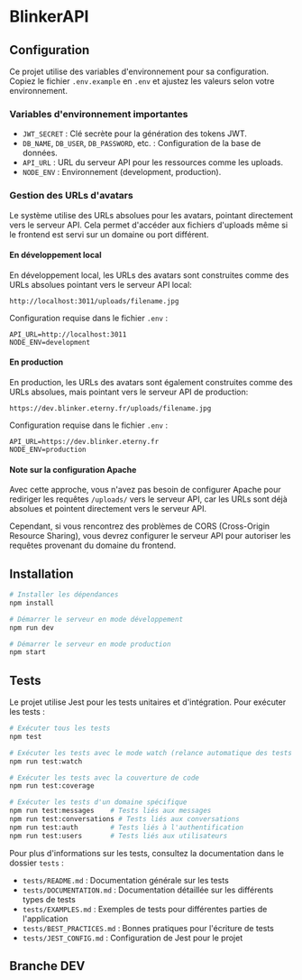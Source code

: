 # BlinkerAPI

## Configuration

Ce projet utilise des variables d'environnement pour sa configuration. Copiez le fichier `.env.example` en `.env` et ajustez les valeurs selon votre environnement.

### Variables d'environnement importantes

- `JWT_SECRET` : Clé secrète pour la génération des tokens JWT.
- `DB_NAME`, `DB_USER`, `DB_PASSWORD`, etc. : Configuration de la base de données.
- `API_URL` : URL du serveur API pour les ressources comme les uploads.
- `NODE_ENV` : Environnement (development, production).

### Gestion des URLs d'avatars

Le système utilise des URLs absolues pour les avatars, pointant directement vers le serveur API. Cela permet d'accéder aux fichiers d'uploads même si le frontend est servi sur un domaine ou port différent.

#### En développement local

En développement local, les URLs des avatars sont construites comme des URLs absolues pointant vers le serveur API local:

```
http://localhost:3011/uploads/filename.jpg
```

Configuration requise dans le fichier `.env` :
```
API_URL=http://localhost:3011
NODE_ENV=development
```

#### En production

En production, les URLs des avatars sont également construites comme des URLs absolues, mais pointant vers le serveur API de production:

```
https://dev.blinker.eterny.fr/uploads/filename.jpg
```

Configuration requise dans le fichier `.env` :
```
API_URL=https://dev.blinker.eterny.fr
NODE_ENV=production
```

#### Note sur la configuration Apache

Avec cette approche, vous n'avez pas besoin de configurer Apache pour rediriger les requêtes `/uploads/` vers le serveur API, car les URLs sont déjà absolues et pointent directement vers le serveur API.

Cependant, si vous rencontrez des problèmes de CORS (Cross-Origin Resource Sharing), vous devrez configurer le serveur API pour autoriser les requêtes provenant du domaine du frontend.

## Installation

```bash
# Installer les dépendances
npm install

# Démarrer le serveur en mode développement
npm run dev

# Démarrer le serveur en mode production
npm start
```

## Tests

Le projet utilise Jest pour les tests unitaires et d'intégration. Pour exécuter les tests :

```bash
# Exécuter tous les tests
npm test

# Exécuter les tests avec le mode watch (relance automatique des tests lors des modifications)
npm run test:watch

# Exécuter les tests avec la couverture de code
npm run test:coverage

# Exécuter les tests d'un domaine spécifique
npm run test:messages    # Tests liés aux messages
npm run test:conversations # Tests liés aux conversations
npm run test:auth        # Tests liés à l'authentification
npm run test:users       # Tests liés aux utilisateurs
```

Pour plus d'informations sur les tests, consultez la documentation dans le dossier `tests` :

- `tests/README.md` : Documentation générale sur les tests
- `tests/DOCUMENTATION.md` : Documentation détaillée sur les différents types de tests
- `tests/EXAMPLES.md` : Exemples de tests pour différentes parties de l'application
- `tests/BEST_PRACTICES.md` : Bonnes pratiques pour l'écriture de tests
- `tests/JEST_CONFIG.md` : Configuration de Jest pour le projet

## Branche DEV